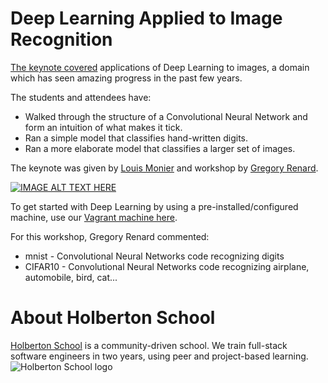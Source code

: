 # Deep Learning Applied to Image Recognition

[The keynote covered](http://www.meetup.com/Holberton-School/events/230547621/) applications of Deep Learning to images, a domain which has seen amazing progress in the past few years.

The students and attendees have:

* Walked through the structure of a Convolutional Neural Network and form an intuition of what makes it tick.
* Ran a simple model that classifies hand-written digits.
* Ran a more elaborate model that classifies a larger set of images.

The keynote was given by [Louis Monier](https://twitter.com/louis_monier) and workshop by [Gregory Renard](https://twitter.com/Redo).

[![IMAGE ALT TEXT HERE](http://i.imgur.com/hEW6BJT.png)](http://www.slideshare.net/holbertonschool/deep-learning-class-2-by-louis-monier)

To get started with Deep Learning by using a pre-installed/configured machine, use our [Vagrant machine here](https://github.com/holbertonschool/deep-learning-vagrant-machine).

For this workshop, Gregory Renard commented:
* mnist - Convolutional Neural Networks code recognizing digits
* CIFAR10 - Convolutional Neural Networks code recognizing airplane, automobile, bird, cat...

# About Holberton School
[Holberton School](https://www.holbertonschool.com/) is a community-driven school. We train full-stack software engineers in two years, using peer and project-based learning.
![Holberton School logo](http://i.imgur.com/eJymlTG.jpg)
